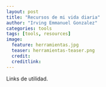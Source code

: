 ```yaml
---
layout: post
title: "Recursos de mi vida diaria"
author: "Irving Emmanuel Gonzalez"
categories: tools
tags: [tools, resources]
image:
  feature: herramientas.jpg
  teaser: herramientas-teaser.png
  credit:
  creditlink:
---
```


Links de utilidad.
